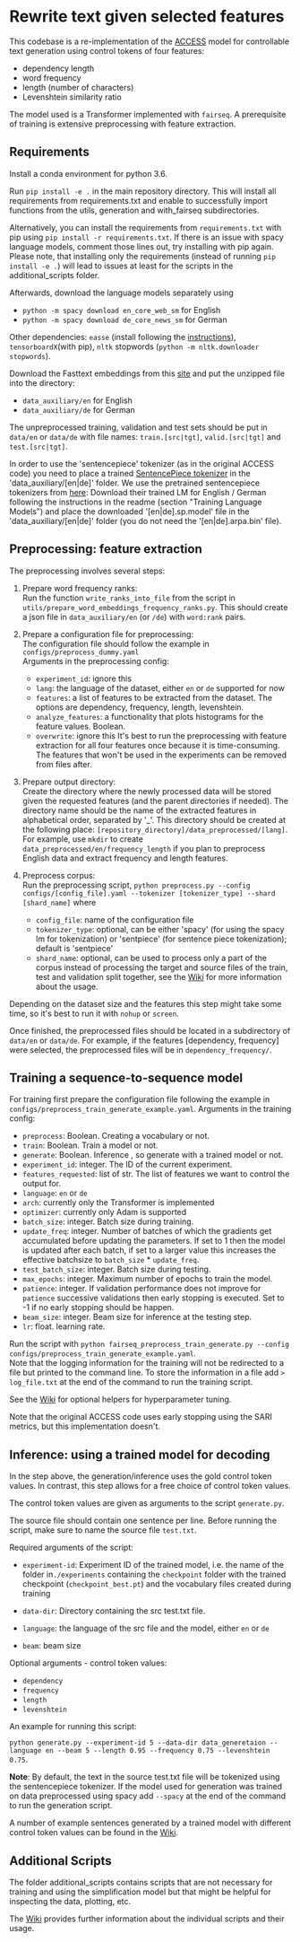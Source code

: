 # Rewrite text given selected features

This codebase is a re-implementation of the [ACCESS](https://arxiv.org/abs/1910.02677) model for controllable text generation using control tokens of four features:
- dependency length
- word frequency
- length (number of characters)
- Levenshtein similarity ratio

The model used is a Transformer implemented with `fairseq`. 
A prerequisite of training is extensive preprocessing with feature extraction.

## Requirements
Install a conda environment for python 3.6.

Run `pip install -e .` in the main repository directory. This will install all requirements from requirements.txt and enable to successfully import functions from the utils, generation and with_fairseq subdirectories. 

Alternatively, you can install the requirements from `requirements.txt` with pip using `pip install -r requirements.txt`.
If there is an issue with spacy language models, comment those lines out, try installing with pip again. <br>
Please note, that installing only the requirements (instead of running `pip install -e .`) will lead to issues at least for the scripts in the additional_scripts folder. 

Afterwards, download the language models separately using
- `python -m spacy download en_core_web_sm` for English
- `python -m spacy download de_core_news_sm` for German

Other dependencies: `easse` (install following the [instructions](https://github.com/feralvam/easse)), `tensorboardX`(with pip), `nltk` stopwords (`python -m nltk.downloader stopwords`).


Download the Fasttext embeddings from this [site](https://fasttext.cc/docs/en/crawl-vectors.html) and put the unzipped file into the directory:
- `data_auxiliary/en` for English
- `data_auxiliary/de` for German

The unpreprocessed training, validation and test sets should be put in `data/en` or `data/de` with file names: `train.[src|tgt]`, `valid.[src|tgt]` and `test.[src|tgt]`.

In order to use the 'sentencepiece' tokenizer (as in the original ACCESS code) you need to place a trained [SentencePiece tokenizer](https://github.com/google/sentencepiece) in the 'data_auxiliary/[en|de]' folder. We use the pretrained sentencepiece tokenizers from [here](https://github.com/facebookresearch/cc_net): Download their trained LM for English / German following the instructions in the readme (section "Training Language Models") and place the downloaded '[en|de].sp.model' file in the 'data_auxiliary/[en|de]' folder (you do not need the '[en|de].arpa.bin' file).

## Preprocessing: feature extraction
The preprocessing involves several steps:
1) Prepare word frequency ranks: <br>
Run the function `write_ranks_into_file` from the script in `utils/prepare_word_embeddings_frequency_ranks.py`. This should create a json file in `data_auxiliary/en` (or `/de`) with `word:rank` pairs.

2) Prepare a configuration file for preprocessing: <br>
The configuration file should follow the example in `configs/preprocess_dummy.yaml` <br>
Arguments in the preprocessing config:
   - `experiment_id`: ignore this
   - `lang`: the language of the dataset, either `en` or `de` supported for now
   - `features`: a list of features to be extracted from the dataset. The options are dependency, frequency, length, levenshtein. 
   - `analyze_features`: a functionality that plots histograms for the feature values. Boolean.
   - `overwrite`: ignore this
It's best to run the preprocessing with feature extraction for all four features once because it is time-consuming. The features that won't be used in the experiments can be removed from files after.
   
3) Prepare output directory: <br>
Create the directory where the newly processed data will be stored given the requested features (and the parent directories if needed). The directory name should be the name of the extracted features in alphabetical order, separated by '_'. This directory should be created at the following place: `[repository_directory]/data_preprocessed/[lang]`.  For example, use `mkdir` to create `data_preprocessed/en/frequency_length` if you plan to preprocess English data and extract frequency and length features.

4) Preprocess corpus: <br>
Run the preprocessing script, `python preprocess.py --config configs/[config_file].yaml --tokenizer [tokenizer_type] --shard [shard_name]` where
   - `config_file`: name of the configuration file
   - `tokenizer_type`: optional, can be either 'spacy' (for using the spacy lm for tokenization) or 'sentpiece' (for sentence piece tokenization); default is 'sentpiece'
   - `shard_name`: optional, can be used to process only a part of the corpus instead of processing the target and source files of the train, test and validation split together, see the [Wiki](https://github.com/coli-saar/rewrite_text/wiki/Optional-Scripts-Preprocessing) for more information about the usage.

Depending on the dataset size and the features this step might take some time, so it's best to run it with `nohup` or `screen`.

Once finished, the preprocessed files should be located in a subdirectory of `data/en` or `data/de`. For example, if the features [dependency, frequency] were selected, the preprocessed files will be in `dependency_frequency/`.

## Training a sequence-to-sequence model
For training first prepare the configuration file following the example in `configs/preprocess_train_generate_example.yaml`.
Arguments in the training config:
- `preprocess`: Boolean. Creating a vocabulary or not.
- `train`: Boolean. Train a model or not.
- `generate`: Boolean. Inference , so generate with a trained model or not.
- `experiment_id`: integer. The ID of the current experiment.
- `features_requested`: list of str. The list of features we want to control the output for.
- `language`: `en` or `de`
- `arch`: currently only the Transformer is implemented
- `optimizer`: currently only Adam is supported
- `batch_size`: integer. Batch size during training.
- `update_freq`: integer. Number of batches of which the gradients get accumulated before updating the parameters. If set to 1 then the model is updated after each batch, if set to a larger value this increases the effective batchsize to `batch_size` * `update_freq`.
- `test_batch_size`: integer. Batch size during testing.
- `max_epochs`: integer. Maximum number of epochs to train the model.
- `patience`: integer. If validation performance does not improve for `patience` successive validations then early stopping is executed. Set to -1 if no early stopping should be happen.
- `beam_size`: integer. Beam size for inference at the testing step.
- `lr`: float. learning rate.

Run the script with `python fairseq_preprocess_train_generate.py --config configs/preprocess_train_generate_example.yaml`.<br>
Note that the logging information for the training will not be redirected to a file but printed to the command line. To store the information in a file add `> log_file.txt` at the end of the command to run the training script.

See the [Wiki](https://github.com/coli-saar/rewrite_text/wiki/Optional-Scripts-Tuning) for optional helpers for hyperparameter tuning. 

Note that the original ACCESS code uses early stopping using the SARI metrics, but this implementation doesn't.

## Inference: using a trained model for decoding
In the step above, the generation/inference uses the gold control token values. In contrast, this step allows for a free choice of control token values.

The control token values are given as arguments to the script `generate.py`.

The source file should contain one sentence per line. Before running the script, make sure to name the source file `test.txt`.

Required arguments of the script:
- `experiment-id`: Experiment ID of the trained model, i.e. the name of the folder in`./experiments` containing the `checkpoint` folder with the trained checkpoint (`checkpoint_best.pt`) and the vocabulary files created during training
- `data-dir`: Directory containing the src test.txt file.

- `language`: the language of the src file and the model, either `en` or `de`
- `beam`: beam size

Optional arguments - control token values:
- `dependency`
- `frequency`
- `length`
- `levenshtein`

An example for running this script: 

`python generate.py --experiment-id 5 --data-dir data_generetaion --language en --beam 5 --length 0.95 --frequency 0.75 --levenshtein 0.75`.

**Note**: By default, the text in the source test.txt file will be tokenized using the sentencepiece tokenizer. If the model used for generation was trained on data preprocessed using spacy add `--spacy` at the end of the command to run the generation script.

A number of example sentences generated by a trained model with different control token values can be found in the [Wiki](https://github.com/coli-saar/rewrite_text/wiki#preprocessing).

## Additional Scripts
The folder additional_scripts contains scripts that are not necessary for training and using the simplification model but that might be helpful for inspecting the data, plotting, etc. 

The [Wiki](https://github.com/coli-saar/rewrite_text/wiki#preprocessing) provides further information about the individual scripts and their usage. 
